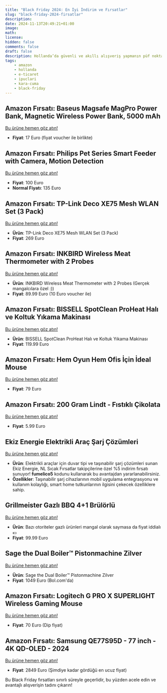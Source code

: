 ```yaml
---
title: "Black Friday 2024: En İyi İndirim ve Fırsatlar"
slug: "black-friday-2024-firsatlar"
description: 
date: 2024-11-13T20:49:21+01:00
image: 
math: 
license: 
hidden: false
comments: false
draft: false
description: Hollanda’da güvenli ve akıllı alışveriş yapmanın püf noktaları.
tags:
    - amazon
    - hollanda
    - e-ticaret
    - ipuclari
    - kara-cuma
    - black-friday
---
```


## Amazon Fırsatı: Baseus Magsafe MagPro Power Bank, Magnetic Wireless Power Bank, 5000 mAh
[Bu ürüne hemen göz atın!](https://amzn.to/3CNcmYd)

- **Fiyat**: 17 Euro (fiyat voucher ile birlikte)

## Amazon Fırsatı: Philips Pet Series Smart Feeder with Camera, Motion Detection 
[Bu ürüne hemen göz atın!](https://amzn.to/4g0OCOZ)

- **Fiyat**: 100 Euro
- **Normal Fiyatı**: 135 Euro

## Amazon Fırsatı: TP-Link Deco XE75 Mesh WLAN Set (3 Pack)
[Bu ürüne hemen göz atın!](https://amzn.to/4fTia0G)

- **Ürün**: TP-Link Deco XE75 Mesh WLAN Set (3 Pack)
- **Fiyat**: 269 Euro

## Amazon Fırsatı: INKBIRD Wireless Meat Thermometer with 2 Probes
[Bu ürüne hemen göz atın!](https://amzn.to/3V40yan)

- **Ürün**: INKBIRD Wireless Meat Thermometer with 2 Probes (Gerçek mangalcılara özel :))
- **Fiyat**: 89.99 Euro (10 Euro voucher ile)

## Amazon Fırsatı: BISSELL SpotClean ProHeat Halı ve Koltuk Yıkama Makinası
[Bu ürüne hemen göz atın!](https://amzn.to/3CEldeS)

- **Ürün**: BISSELL SpotClean ProHeat Halı ve Koltuk Yıkama Makinası
- **Fiyat**: 119.99 Euro

## Amazon Fırsatı: Hem Oyun Hem Ofis İçin İdeal Mouse
[Bu ürüne hemen göz atın!](https://amzn.to/3CEAtsc)

- **Fiyat**: 79 Euro

## Amazon Fırsatı: 200 Gram Lindt - Fıstıklı Çikolata
[Bu ürüne hemen göz atın!](https://amzn.to/3Z1KWFK)

- **Fiyat**: 5.99 Euro

## Ekiz Energie Elektrikli Araç Şarj Çözümleri
[Bu ürüne hemen göz atın!](https://ekizenergie.com/en/product/nrgkick-32a-22kw-pure-10m/)

- **Ürün**: Elektrikli araçlar için duvar tipi ve taşınabilir şarj çözümleri sunan Ekiz Energie, NL Sıcak Fırsatlar takipçilerine özel %5 indirim fırsatı sunuyor! **fumelico5** kodunu kullanarak bu avantajdan yararlanabilirsiniz.
- **Özellikler**: Taşınabilir şarj cihazlarının mobil uygulama entegrasyonu ve kullanım kolaylığı, smart home tutkunlarının ilgisini çekecek özelliklere sahip.

## Grillmeister Gazlı BBQ 4+1 Brülörlü
[Bu ürüne hemen göz atın!](https://www.lidl.nl/p/grillmeister-gas-bbq-4-1-branders/p100371980)

- **Ürün**: Bazı otoriteler gazlı ürünleri mangal olarak saymasa da fiyat iddialı 💶
- **Fiyat**: 99.99 Euro

## Sage the Dual Boiler™ Pistonmachine Zilver
[Bu ürüne hemen göz atın!](https://www.bol.com/nl/p/sage-the-dual-boiler-pistonmachine-zilver/9200000101455540)

- **Ürün**: Sage the Dual Boiler™ Pistonmachine Zilver
- **Fiyat**: 1049 Euro (Bol.com'da)

## Amazon Fırsatı: Logitech G PRO X SUPERLIGHT Wireless Gaming Mouse
[Bu ürüne hemen göz atın!](https://amzn.to/3OiZfk3)

- **Fiyat**: 70 Euro (Dip fiyat)

## Amazon Fırsatı: Samsung QE77S95D - 77 inch - 4K QD-OLED - 2024
[Bu ürüne hemen göz atın!](https://tinyurl.com/m5fbzcz2)

- **Fiyat**: 2849 Euro (Şimdiye kadar gördüğü en ucuz fiyat)

Bu Black Friday fırsatları sınırlı süreyle geçerlidir, bu yüzden acele edin ve avantajlı alışverişin tadını çıkarın!


